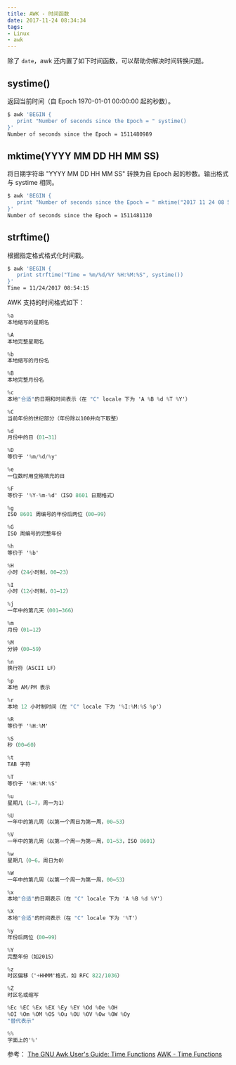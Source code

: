 ```yaml
---
title: AWK - 时间函数
date: 2017-11-24 08:34:34
tags:
- Linux
- awk
---
```


除了 `date`，awk 还内置了如下时间函数，可以帮助你解决时间转换问题。

## systime()

返回当前时间（自 Epoch 1970-01-01 00:00:00 起的秒数）。

```bash
$ awk 'BEGIN {
   print "Number of seconds since the Epoch = " systime()
}'
Number of seconds since the Epoch = 1511480989
```

## mktime(YYYY MM DD HH MM SS)

将日期字符串 "YYYY MM DD HH MM SS" 转换为自 Epoch 起的秒数。输出格式与 systime 相同。

```bash
$ awk 'BEGIN {
   print "Number of seconds since the Epoch = " mktime("2017 11 24 08 52 10")
}'
Number of seconds since the Epoch = 1511481130
```

## strftime()

根据指定格式格式化时间戳。

```bash
$ awk 'BEGIN {
   print strftime("Time = %m/%d/%Y %H:%M:%S", systime())
}'
Time = 11/24/2017 08:54:15
```

AWK 支持的时间格式如下：

```AWK
%a
本地缩写的星期名

%A
本地完整星期名

%b
本地缩写的月份名

%B
本地完整月份名

%c
本地"合适"的日期和时间表示（在 "C" locale 下为 'A %B %d %T %Y'）

%C
当前年份的世纪部分（年份除以100并向下取整）

%d
月份中的日（01–31）

%D
等价于 '%m/%d/%y'

%e
一位数时用空格填充的日

%F
等价于 '%Y-%m-%d'（ISO 8601 日期格式）

%g
ISO 8601 周编号的年份后两位（00–99）

%G
ISO 周编号的完整年份

%h
等价于 '%b'

%H
小时（24小时制，00–23）

%I
小时（12小时制，01–12）

%j
一年中的第几天（001–366）

%m
月份（01–12）

%M
分钟（00–59）

%n
换行符（ASCII LF）

%p
本地 AM/PM 表示

%r
本地 12 小时制时间（在 "C" locale 下为 '%I:%M:%S %p'）

%R
等价于 '%H:%M'

%S
秒（00–60）

%t
TAB 字符

%T
等价于 '%H:%M:%S'

%u
星期几（1–7，周一为1）

%U
一年中的第几周（以第一个周日为第一周，00–53）

%V
一年中的第几周（以第一个周一为第一周，01–53，ISO 8601）

%w
星期几（0–6，周日为0）

%W
一年中的第几周（以第一个周一为第一周，00–53）

%x
本地"合适"的日期表示（在 "C" locale 下为 'A %B %d %Y'）

%X
本地"合适"的时间表示（在 "C" locale 下为 '%T'）

%y
年份后两位（00–99）

%Y
完整年份（如2015）

%z
时区偏移（'+HHMM'格式，如 RFC 822/1036）

%Z
时区名或缩写

%Ec %EC %Ex %EX %Ey %EY %Od %Oe %OH
%OI %Om %OM %OS %Ou %OU %OV %Ow %OW %Oy
"替代表示"

%%
字面上的'%'
```

参考：
[The GNU Awk User's Guide: Time Functions](https://www.gnu.org/software/gawk/manual/html_node/Time-Functions.html)
[AWK - Time Functions](https://www.tutorialspoint.com/awk/awk_time_functions.htm)

